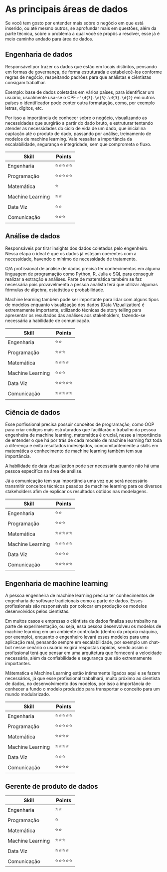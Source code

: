 # As principais áreas de dados

Se você tem gosto por entender mais sobre o negócio em que está inserido, ou até mesmo outros, se aprofundar mais em questões, além da parte técnica, sobre o problema a qual você se propôs a resolver, esse já é meio caminho andado para área de dados. 

## Engenharia de dados

Responsável por trazer os dados que estão em locais distintos, pensando em formas de governança, de forma estruturada e estabelecê-los conforme regras de negócio, respeitando padrões para que análistas e ciêntistas consigam trabalhar.

Exemplo: base de dados coletadas em vários países, para identificar um usuário, usualmente usa-se o CPF `r"\d{3}.\d{3}.\d{3}-\d{2}` em outros países o identificador pode conter outra formatação, como, por exemplo letras, dígitos, etc. 

Por isso a importância de conhecer sobre o negócio, visualizando as necessidades que surgirão a partir do dado bruto, e estruturar tentando atender as necessidades do ciclo de vida de um dado, que inicial na captação até o produto de dado, passando por análise, treinamento de modelos de machine learning. Vale ressaltar a importância da escalabilidade, segurança e integridade, sem que comprometa o fluxo. 

| Skill            | Points     |
| ---------------- | ---------- |
| Engenharia       | ⭐⭐⭐⭐⭐ |
| Programação      | ⭐⭐⭐⭐⭐ |
| Matemática       | ⭐         |
| Machine Learning | ⭐⭐       |
| Data Viz         | ⭐⭐       |
| Comunicação      | ⭐⭐⭐     | 

## Análise de dados

Responsáveis por tirar insights dos dados coletados pelo engenheiro. Nessa etapa o ideal é que os dados já estejam coerentes com a necessidade, havendo o mínimo de necessidade de tratamento. 

O/A profissional de análise de dados precisa ter conhecimentos em alguma linguagem de programação como Python, R, Julia e SQL para conseguir realizar a extração e análises. Parte de matemática também se faz necessária pois provavelmenta a pessoa analista terá que utilizar algumas fórmulas de álgebra, estatística e probabilidade. 

Machine learning também pode ser importante para lidar com alguns tipos de modelos enquanto visualização dos dados (Data Vizualization) é extremamente importante, utilizando técnicas de story telling para apresentar os resultados das análises aos stakeholders, fazendo-se necessária a habilidade de comunicação.

| Skill            | Points     |
| ---------------- | ---------- |
| Engenharia       | ⭐⭐       |
| Programação      | ⭐⭐⭐     |
| Matemática       | ⭐⭐⭐⭐   |
| Machine Learning | ⭐⭐⭐     |
| Data Viz         | ⭐⭐⭐⭐⭐ |
| Comunicação      | ⭐⭐⭐⭐⭐ | 

## Ciência de dados

Esse porfissional precisa possuir conceitos de programação, como OOP para criar códigos mais estruturados que facilitarão o trabalho da pessoa engenheira de machine learning, matemática é crucial, nesse a importância de entender o que há por trás de cada modelo de machine learning faz toda a diferença e evita resultados indesejados, concomitantemente a skills em matemática o conhecimento de machine learning também tem sua importância. 

A habilidade de data vizualization pode ser necessária quando não há uma pessoa especifíca na área de análise. 

Já a comunicação tem sua importância uma vez que será necessário transmitir conceitos técnicos pesados de machine learning para os diversos stakeholders afim de explicar os resultados obtidos nas modelagens. 

| Skill            | Points     |
| ---------------- | ---------- |
| Engenharia       | ⭐⭐       |
| Programação      | ⭐⭐⭐     |
| Matemática       | ⭐⭐⭐⭐⭐ |
| Machine Learning | ⭐⭐⭐⭐⭐ |
| Data Viz         | ⭐⭐⭐⭐   | 
| Comunicação      | ⭐⭐⭐⭐⭐ |

## Engenharia de machine learning

A pessoa engenheira de machine learning precisa ter conhecimentos de engenharia de software tradicionais como a parte de dados. Esses profissionais são responsáveis por colocar em produção os modelos desenvolvidos pelos cientistas. 

Em muitos casos e empresas o ciêntista de dados finaliza seu trabalho na parte de experimentação, ou seja, essa pessoa desenvolveu os modelos de machine learning em um ambiente controlado (dentro da própria máquina, por exemplo), enquanto o engenheiro levará esses modelos para uma aplicação real, pensando sempre em escalabilidade, por exemplo um chat-bot nesse cenário o usuário exigirá respostas rápidas, sendo assim o profissional terá que pensar em uma arquitetura que fornecerá a velocidade necessária, além da confiabilidade e segurança que são extremamente importantes.

Mátematica e Machine Learning estão intimamente ligados aqui e se fazem necessários, já que esse profissional trabalhará, muito próximo ao cientista de dados, no desenvolvimento dos modelos, por isso a importância de conhecer a fundo o modelo produzido para transportar o conceito para um mundo modularizado. 

| Skill            | Points     |
| ---------------- | ---------- |
| Engenharia       | ⭐⭐⭐⭐⭐ |
| Programação      | ⭐⭐⭐⭐⭐ |
| Matemática       | ⭐⭐⭐⭐   |
| Machine Learning | ⭐⭐⭐⭐   |
| Data Viz         | ⭐⭐⭐     |
| Comunicação      | ⭐⭐⭐⭐   |

## Gerente de produto de dados

| Skill            | Points     |
| ---------------- | ---------- |
| Engenharia       | ⭐⭐       |
| Programação      | ⭐         |
| Matemática       | ⭐⭐       |
| Machine Learning | ⭐⭐⭐     |
| Data Viz         | ⭐⭐⭐⭐   |
| Comunicação      | ⭐⭐⭐⭐⭐ |


